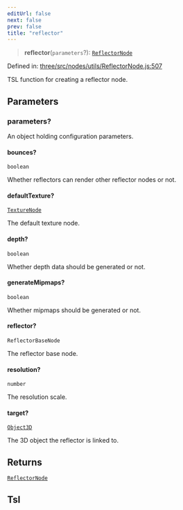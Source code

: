 ```yaml
---
editUrl: false
next: false
prev: false
title: "reflector"
---
```


> **reflector**(`parameters`?): [`ReflectorNode`](/reference/threewebgpu/classes/reflectornode/)

Defined in: [three/src/nodes/utils/ReflectorNode.js:507](https://github.com/DefinitelyMaybe/three-i18n/blob/fa57b79433d1c349ffb23a78727299c8d4190136/three/src/nodes/utils/ReflectorNode.js#L507)

TSL function for creating a reflector node.

## Parameters

### parameters?

An object holding configuration parameters.

#### bounces?

`boolean`

Whether reflectors can render other reflector nodes or not.

#### defaultTexture?

[`TextureNode`](/reference/threewebgpu/classes/texturenode/)

The default texture node.

#### depth?

`boolean`

Whether depth data should be generated or not.

#### generateMipmaps?

`boolean`

Whether mipmaps should be generated or not.

#### reflector?

`ReflectorBaseNode`

The reflector base node.

#### resolution?

`number`

The resolution scale.

#### target?

[`Object3D`](/reference/three/classes/object3d/)

The 3D object the reflector is linked to.

## Returns

[`ReflectorNode`](/reference/threewebgpu/classes/reflectornode/)

## Tsl
